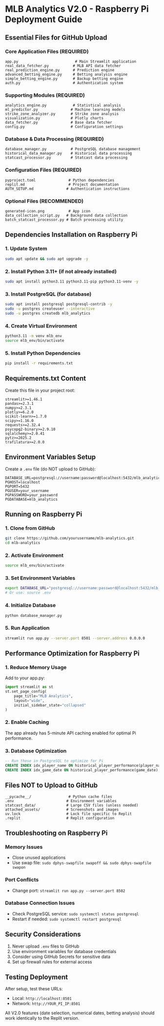 # MLB Analytics V2.0 - Raspberry Pi Deployment Guide

## Essential Files for GitHub Upload

### Core Application Files (REQUIRED)
```
app.py                          # Main Streamlit application 
real_data_fetcher.py           # MLB API data fetcher
real_prediction_engine.py      # Prediction engine
advanced_betting_engine.py     # Betting analysis engine
simple_betting_engine.py       # Backup betting engine
auth.py                        # Authentication system
```

### Supporting Modules (REQUIRED)
```
analytics_engine.py            # Statistical analysis
ml_predictor.py               # Machine learning models
strike_zone_analyzer.py       # Strike zone analysis
visualization.py              # Plotly charts
data_fetcher.py               # Base data fetcher
config.py                     # Configuration settings
```

### Database & Data Processing (REQUIRED)
```
database_manager.py           # PostgreSQL database management
historical_data_manager.py    # Historical data processing
statcast_processor.py         # Statcast data processing
```

### Configuration Files (REQUIRED)
```
pyproject.toml               # Python dependencies
replit.md                    # Project documentation
AUTH_SETUP.md               # Authentication instructions
```

### Optional Files (RECOMMENDED)
```
generated-icon.png           # App icon
data_collection_script.py   # Background data collection
batch_statcast_processor.py # Batch processing utility
```

## Dependencies Installation on Raspberry Pi

### 1. Update System
```bash
sudo apt update && sudo apt upgrade -y
```

### 2. Install Python 3.11+ (if not already installed)
```bash
sudo apt install python3.11 python3.11-pip python3.11-venv -y
```

### 3. Install PostgreSQL (for database)
```bash
sudo apt install postgresql postgresql-contrib -y
sudo -u postgres createuser --interactive
sudo -u postgres createdb mlb_analytics
```

### 4. Create Virtual Environment
```bash
python3.11 -m venv mlb_env
source mlb_env/bin/activate
```

### 5. Install Python Dependencies
```bash
pip install -r requirements.txt
```

## Requirements.txt Content
Create this file in your project root:
```
streamlit>=1.46.1
pandas>=2.3.1
numpy>=2.3.1
plotly>=6.2.0
scikit-learn>=1.7.0
scipy>=1.16.0
requests>=2.32.4
psycopg2-binary>=2.9.10
sqlalchemy>=2.0.41
pytz>=2025.2
trafilatura>=2.0.0
```

## Environment Variables Setup

Create a `.env` file (do NOT upload to GitHub):
```
DATABASE_URL=postgresql://username:password@localhost:5432/mlb_analytics
PGHOST=localhost
PGPORT=5432
PGUSER=your_username
PGPASSWORD=your_password
PGDATABASE=mlb_analytics
```

## Running on Raspberry Pi

### 1. Clone from GitHub
```bash
git clone https://github.com/yourusername/mlb-analytics.git
cd mlb-analytics
```

### 2. Activate Environment
```bash
source mlb_env/bin/activate
```

### 3. Set Environment Variables
```bash
export DATABASE_URL="postgresql://username:password@localhost:5432/mlb_analytics"
# Or use: source .env
```

### 4. Initialize Database
```bash
python database_manager.py
```

### 5. Run Application
```bash
streamlit run app.py --server.port 8501 --server.address 0.0.0.0
```

## Performance Optimization for Raspberry Pi

### 1. Reduce Memory Usage
Add to your app.py:
```python
import streamlit as st
st.set_page_config(
    page_title="MLB Analytics",
    layout="wide",
    initial_sidebar_state="collapsed"
)
```

### 2. Enable Caching
The app already has 5-minute API caching enabled for optimal Pi performance.

### 3. Database Optimization
```sql
-- Run these in PostgreSQL to optimize for Pi
CREATE INDEX idx_player_name ON historical_player_performance(player_name);
CREATE INDEX idx_game_date ON historical_player_performance(game_date);
```

## Files NOT to Upload to GitHub
```
__pycache__/                 # Python cache files
.env                        # Environment variables
statcast_data/              # Large CSV files (unless needed)
attached_assets/            # Screenshots and images
uv.lock                     # Lock file specific to Replit
.replit                     # Replit configuration
```

## Troubleshooting on Raspberry Pi

### Memory Issues
- Close unused applications
- Use swap file: `sudo dphys-swapfile swapoff && sudo dphys-swapfile swapon`

### Port Conflicts
- Change port: `streamlit run app.py --server.port 8502`

### Database Connection Issues
- Check PostgreSQL service: `sudo systemctl status postgresql`
- Restart if needed: `sudo systemctl restart postgresql`

## Security Considerations

1. Never upload `.env` files to GitHub
2. Use environment variables for database credentials
3. Consider using GitHub Secrets for sensitive data
4. Set up firewall rules for external access

## Testing Deployment

After setup, test these URLs:
- Local: `http://localhost:8501`
- Network: `http://YOUR_PI_IP:8501`

All V2.0 features (date selection, numerical dates, betting analysis) should work identically to the Replit version.